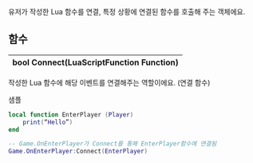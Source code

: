 
유저가 작성한 Lua 함수를 연결, 특정 상황에 연결된 함수를 호출해 주는 객체에요. 
## **함수**


| **bool Connect(LuaScriptFunction Function)** |
| :--- |

작성한 Lua 함수에 해당 이벤트를 연결해주는 역할이에요. (연결 함수) 

샘플 

```lua
local function EnterPlayer (Player)
	print(“Hello”)
end

-- Game.OnEnterPlayer가 Connect를 통해 EnterPlayer함수에 연결됨
Game.OnEnterPlayer:Connect(EnterPlayer)	 
```
